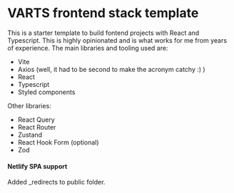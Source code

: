 # VARTS frontend stack template

This is a starter template to build fontend projects with React and Typescript. This is highly opinionated and is what works for me from years of experience. The main libraries and tooling used are:

- Vite
- Axios (well, it had to be second to make the acronym catchy :) )
- React
- Typescript
- Styled components

Other libraries:

- React Query
- React Router
- Zustand
- React Hook Form (optional)
- Zod

#### Netlify SPA support

Added _redirects to public folder.
